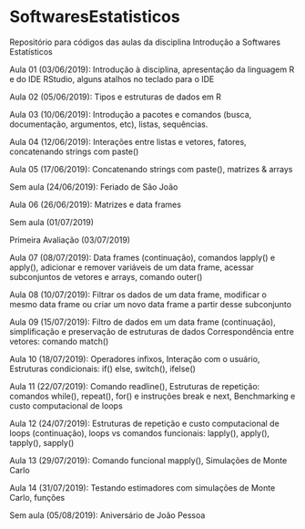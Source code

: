 # SoftwaresEstatisticos

Repositório para códigos das aulas da disciplina Introdução a Softwares Estatísticos

Aula 01 (03/06/2019): Introdução à disciplina, apresentação da linguagem R e do IDE RStudio, alguns atalhos no teclado para o IDE

Aula 02 (05/06/2019): Tipos e estruturas de dados em R

Aula 03 (10/06/2019): Introdução a pacotes e comandos (busca, documentação, argumentos, etc), listas, sequências.

Aula 04 (12/06/2019): Interações entre listas e vetores, fatores, concatenando strings com paste()

Aula 05 (17/06/2019): Concatenando strings com paste(), matrizes & arrays

Sem aula (24/06/2019): Feriado de São João

Aula 06 (26/06/2019): Matrizes e data frames

Sem aula (01/07/2019)

Primeira Avaliação (03/07/2019)

Aula 07 (08/07/2019): Data frames (continuação), comandos lapply() e apply(), adicionar e remover variáveis
                      de um data frame, acessar subconjuntos de vetores e arrays, comando outer()
                      
Aula 08 (10/07/2019): Filtrar os dados de um data frame, modificar o mesmo data frame ou
                      criar um novo data frame a partir desse subconjunto

Aula 09 (15/07/2019): Filtro de dados em um data frame (continuação), simplificação e preservação de estruturas de dados
                      Correspondência entre vetores: comando match()

Aula 10 (18/07/2019): Operadores infixos, Interação com o usuário, Estruturas condicionais: if() else, switch(), ifelse()

Aula 11 (22/07/2019): Comando readline(), Estruturas de repetição: comandos while(), repeat(), for() e instruções
                      break e next, Benchmarking e custo computacional de loops
                      
Aula 12 (24/07/2019): Estruturas de repetição e custo computacional de loops (continuação), loops vs comandos funcionais:
                      lapply(), apply(), tapply(), sapply()
                      
Aula 13 (29/07/2019): Comando funcional mapply(), Simulações de Monte Carlo

Aula 14 (31/07/2019): Testando estimadores com simulações de Monte Carlo, funções

Sem aula (05/08/2019): Aniversário de João Pessoa
